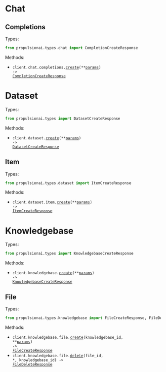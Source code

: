 # Chat

## Completions

Types:

```python
from propulsionai.types.chat import CompletionCreateResponse
```

Methods:

- <code title="post /chat/completions">client.chat.completions.<a href="./src/propulsionai/resources/chat/completions.py">create</a>(\*\*<a href="src/propulsionai/types/chat/completion_create_params.py">params</a>) -> <a href="./src/propulsionai/types/chat/completion_create_response.py">CompletionCreateResponse</a></code>

# Dataset

Types:

```python
from propulsionai.types import DatasetCreateResponse
```

Methods:

- <code title="post /dataset">client.dataset.<a href="./src/propulsionai/resources/dataset/dataset.py">create</a>(\*\*<a href="src/propulsionai/types/dataset_create_params.py">params</a>) -> <a href="./src/propulsionai/types/dataset_create_response.py">DatasetCreateResponse</a></code>

## Item

Types:

```python
from propulsionai.types.dataset import ItemCreateResponse
```

Methods:

- <code title="post /dataset/item">client.dataset.item.<a href="./src/propulsionai/resources/dataset/item.py">create</a>(\*\*<a href="src/propulsionai/types/dataset/item_create_params.py">params</a>) -> <a href="./src/propulsionai/types/dataset/item_create_response.py">ItemCreateResponse</a></code>

# Knowledgebase

Types:

```python
from propulsionai.types import KnowledgebaseCreateResponse
```

Methods:

- <code title="post /knowledgebase">client.knowledgebase.<a href="./src/propulsionai/resources/knowledgebase/knowledgebase.py">create</a>(\*\*<a href="src/propulsionai/types/knowledgebase_create_params.py">params</a>) -> <a href="./src/propulsionai/types/knowledgebase_create_response.py">KnowledgebaseCreateResponse</a></code>

## File

Types:

```python
from propulsionai.types.knowledgebase import FileCreateResponse, FileDeleteResponse
```

Methods:

- <code title="post /knowledgebase/{knowledgebase_id}/file">client.knowledgebase.file.<a href="./src/propulsionai/resources/knowledgebase/file.py">create</a>(knowledgebase_id, \*\*<a href="src/propulsionai/types/knowledgebase/file_create_params.py">params</a>) -> <a href="./src/propulsionai/types/knowledgebase/file_create_response.py">FileCreateResponse</a></code>
- <code title="delete /knowledgebase/{knowledgebase_id}/file/{file_id}">client.knowledgebase.file.<a href="./src/propulsionai/resources/knowledgebase/file.py">delete</a>(file_id, \*, knowledgebase_id) -> <a href="./src/propulsionai/types/knowledgebase/file_delete_response.py">FileDeleteResponse</a></code>
